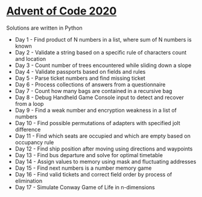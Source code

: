 # [Advent of Code 2020](https://adventofcode.com/2020)
Solutions are written in Python
* Day 1 - Find product of N numbers in a list, where sum of N numbers is known
* Day 2 - Validate a string based on a specific rule of characters count and location
* Day 3 - Count number of trees encountered while sliding down a slope
* Day 4 - Validate passports based on fields and rules
* Day 5 - Parse ticket numbers and find missing ticket
* Day 6 - Process collections of answers from a questionnaire
* Day 7 - Count how many bags are contained in a recursive bag
* Day 8 - Debug Handheld Game Console input to detect and recover from a loop
* Day 9 - Find a weak number and encryption weakness in a list of numbers
* Day 10 - Find possible permutations of adapters with specified jolt difference
* Day 11 - Find which seats are occupied and which are empty based on occupancy rule
* Day 12 - Find ship position after moving using directions and waypoints
* Day 13 - Find bus departure and solve for optimal timetable
* Day 14 - Assign values to memory using mask and fluctuating addresses
* Day 15 - Find next numbers is a number memory game
* Day 16 - Find valid tickets and correct field order by process of elimination
* Day 17 - Simulate Conway Game of Life in n-dimensions 